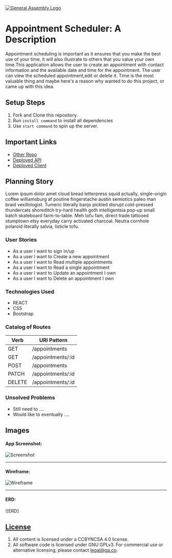 [![General Assembly Logo](https://camo.githubusercontent.com/1a91b05b8f4d44b5bbfb83abac2b0996d8e26c92/687474703a2f2f692e696d6775722e636f6d2f6b6538555354712e706e67)](https://generalassemb.ly/education/web-development-immersive)

# Appointment Scheduler: A Description

 Appointment scheduling is important as it ensures that you make the best use of your time, it will also illustrate to others that you value your own time.This application allows the user to create an appointment with contact information and the available date and time for the appointment. The user can view the scheduled appointment,edit or delete it. Time is the most valuable thing and maybe here's a reason why wanted to do this project, or came up with this idea.


## Setup Steps

1.  Fork and Clone this repository.
1.  Run `install command` to install all dependencies
1.  Use `start command` to spin up the server.

## Important Links

-   [Other Repo](www.link.com)
-   [Deployed API](www.link.com)
-   [Deployed Client](www.link.com)

## Planning Story

Lorem ipsum dolor amet cloud bread letterpress squid actually, single-origin coffee williamsburg af poutine fingerstache austin semiotics paleo man braid vexillologist. Tumeric literally banjo pickled disrupt cold-pressed thundercats shoreditch try-hard health goth intelligentsia pop-up small batch skateboard farm-to-table. Meh tofu fam, direct trade tattooed stumptown etsy everyday carry activated charcoal. Neutra cornhole polaroid literally salvia, listicle tofu.

### User Stories

-   As a user I want to sign in/up
-   As a user I want to Create a new appointment
-   As a user I want to Read multiple appointments
-   As a user I want to Read a single appointment
-   As a user I want to Update an appointment I own
-   As a user I want to Delete an appointment I own

### Technologies Used

-   REACT
-   CSS
-   Bootstrap


### Catalog of Routes

Verb         |	URI Pattern
------------ | -------------
GET | /appointments
GET | /appointments/:id
POST | /appointments
PATCH | /appointments/:id
DELETE | /appointments/:id

### Unsolved Problems

-   Still need to ....
-   Would like to eventually ....

## Images

#### App Screenshot:
![Screenshot](https://user-images.githubusercontent.com/54282250/70253453-3fe54000-1751-11ea-8072-29b877429ce1.png)

---

#### Wireframe:
![Wireframe](https://user-images.githubusercontent.com/54282250/70253539-660ae000-1751-11ea-951c-00156b189ea0.jpg)

---

#### ERD:
![ERD]

## [License](LICENSE)

1.  All content is licensed under a CC­BY­NC­SA 4.0 license.
1.  All software code is licensed under GNU GPLv3. For commercial use or
    alternative licensing, please contact legal@ga.co.
